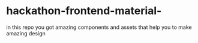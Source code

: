 # hackathon-frontend-material-
 in this repo you got amazing components and assets that help  you to make amazing  design 
